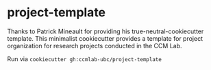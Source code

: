 # project-template
Thanks to Patrick Mineault for providing his true-neutral-cookiecutter template. This minimalist cookiecutter provides a template for project organization for research projects conducted in the CCM Lab. 

Run via `cookiecutter gh:ccmlab-ubc/project-template`

